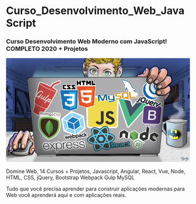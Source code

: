 # Curso_Desenvolvimento_Web_JavaScript
### Curso Desenvolvimento Web Moderno com JavaScript! COMPLETO 2020 + Projetos
<img width="auto" src="https://github.com/PedroPadilhaPortella/Curso_Desenvolvimento_Web_JavaScript/blob/master/web%20javascript.jpg">

Domine Web, 14 Cursos + Projetos, Javascript, Angular, React, Vue, Node, HTML, CSS, jQuery, Bootstrap Webpack Gulp MySQL

Tudo que você precisa aprender para construir aplicações modernas para Web você aprenderá aqui e com aplicações reais.
